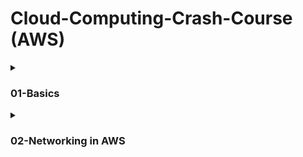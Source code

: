 # Cloud-Computing-Crash-Course (AWS)

<details close>
  <summary><h3> 01-Basics </h3> </summary>

### Advantages
1. Cost Efficient (Pay for what you use)
2. Agile & Speed
3. Ability to scale up and down 
4. Stop guessing capacity
5. Go Global in minutes
6. Every service offers API

### Types of Cloud Deployment Models
1. Private (More Secure)
2. Public (Elastic Scaling)
3. Hybrid (Seamless)

### Types of Cloud
1. SaaS (Software) - Web Browser - Salesforce
2. IaaS (Infrasturcture as a Service) - Data Centers - AWS
3. PaaS (Platform) - Deployment - Heroku
4. Function as a Service
(AWS is all 3 of them)

## AWS Compute
- EC2 - virtual servers
- lambda - serverless
- Elastic beantalk
- ECS, EKS, Fargate - docker oon EC2 
_____________________________________________________________________________
### 1. EC2 (Ias)
- Elastic Compute Cloud
- Virtual Machine
- Diff options(OS, disk management, hardware configuartion, processor, memory RAM, hard disk, Graphics etc..)
-  Instance sizing(RAM), Instance Types(Processor), OS

### Terminology/Services
- **AMI(Amazon Machine Images)** - snapshot of virtual machine configuration 
- **Instances** are created which can be started or stopped 
- **(VPC) Virtual Private Cloud**
- **Elastic Block Store (EBS)** provides persistent block level *storage volumes* for use with Amazon EC2 instances 
- **S3 Bucket** 
- Security Groups - port number, firewall,
Web - 0.0.0.0/0 (all), App - Web, DB - App

> connection to a linux machine should be done through SSH (Secure Shell) (port 22)<br/>
> If you are on MAc, linux directly use, once instance is created<br/>
On windows you need SSH Client - putty<br/>
> convert *pem* Key to *ppk* using *putty gen*<br/>
> putty - host ip <br/>
> SSH> Auth<br/>
> User - linux - ec2-user, windows-administrator, ubuntu<br/>
> Run Linux commands - ls, pwd, <br/>
> Installing Apache server -`sudo yum install httpd`<br/>
> `sudo service httpd start`<br/>
> `sudo service httpd status`<br/>
> open public IP<br/>
> cd var/www/html<br/>
> sudo vim index.html<br/>
> esc :w :q<br/>

______________________________________________________________________

Let say 1 Ec2 instance is not enough for your work load
### Auto Scaling
- no additional charge
- Launch config(new server config), Auto Scaling Group(min, max, desired capacity), Scaling Plan
__________________________________________________________________

### 2. Elastic BeanStalk (PaS)
- deployment application (node,php,python, etc...)
- uploading zip (create ec2,loadbalancer, etc... automatically)

____________________________________________________________________

### 3. Lambda (FaS)
- Run code without provisoning or managing server
- event driven functions (at particular time,etc...)
- websites, Alexa ,etc...
- can call other services 
- lambda_handler- starts here(like main)

____________________________________________________________________
</details>


<details close>
  <summary><h3> 02-Networking in AWS </h3> </summary>
  
  VPC> Subnets > public & private > Internet Gateway> Attach VPC
  > Route Table> Add Internet Gateway(10.0.0.0/0)
  > NAT gateway
  
  DNS > Load Balancer > Route 53
  
</details>
